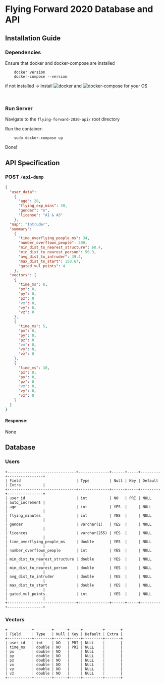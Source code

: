 # Flying Forward 2020 Database and API

## Installation Guide

### Dependencies
Ensure that docker and docker-compose are installed

        docker version
        docker-compose --version
        
if not installed -> install ![docker](https://docs.docker.com/get-docker/) and ![docker-compose](https://docs.docker.com/compose/install/) for your OS

<br/>

### Run Server
Navigate to the `flying-forward-2020-api/` root directory
        
Run the container:
        
        sudo docker-compose up

Done!

## API Specification 

### POST `/api-dump` 
```json
{
  "user_data":
    {
      "age": 20,
      "flying_exp_mins": 30,
      "gender": "m",
      "license": "A1 & A3" 
    },
  "map": "Intruder",
  "summary": 
    {
      "time_overflying_people_ms": 34,
      "number_overflown_people": 399,
      "min_dist_to_nearest_structure": 60.4,
      "min_dist_to_nearest_person": 50.3,
      "avg_dist_to_intruder": 39.4,
      "max_dist_to_start": 150.67,
      "gated_vul_points": 4
    },
  "vectors": [
    {
      "time_ms": 0,
      "px": 0,
      "py": 0,
      "pz": 0
      "vx": 0,
      "vy": 0,
      "vz": 0
    },
    {
      "time_ms": 5,
      "px": 0,
      "py": 0,
      "pz": 0
      "vx": 0,
      "vy": 0,
      "vz": 0
    },
    {
      "time_ms": 10,
      "px": 0,
      "py": 0,
      "pz": 0
      "vx": 0,
      "vy": 0,
      "vz": 0
    }
  ]
}
```

#### Response:
None

## Database
### Users
```
+-------------------------------+--------------+------+-----+---------+----------------+
| Field                         | Type         | Null | Key | Default | Extra          |
+-------------------------------+--------------+------+-----+---------+----------------+
| user_id                       | int          | NO   | PRI | NULL    | auto_increment |
| age                           | int          | YES  |     | NULL    |                |
| flying_minutes                | int          | YES  |     | NULL    |                |
| gender                        | varchar(1)   | YES  |     | NULL    |                |
| licences                      | varchar(255) | YES  |     | NULL    |                |
| time_overflying_people_ms     | double       | YES  |     | NULL    |                |
| number_overflown_people       | int          | YES  |     | NULL    |                |
| min_dist_to_nearest_structure | double       | YES  |     | NULL    |                |
| min_dist_to_nearest_person    | double       | YES  |     | NULL    |                |
| avg_dist_to_intruder          | double       | YES  |     | NULL    |                |
| max_dist_to_start             | double       | YES  |     | NULL    |                |
| gated_vul_points              | int          | YES  |     | NULL    |                |
+-------------------------------+--------------+------+-----+---------+----------------+

```
### Vectors
```
+-----------+--------+------+-----+---------+-------+
| Field     | Type   | Null | Key | Default | Extra |
+-----------+--------+------+-----+---------+-------+
| user_id   | int    | NO   | PRI | NULL    |       |
| time_ms   | double | NO   | PRI | NULL    |       |
| px        | double | NO   |     | NULL    |       |
| py        | double | NO   |     | NULL    |       |
| pz        | double | NO   |     | NULL    |       |
| vx        | double | NO   |     | NULL    |       |
| vy        | double | NO   |     | NULL    |       |
| vz        | double | NO   |     | NULL    |       |
+-----------+--------+------+-----+---------+-------+
```
